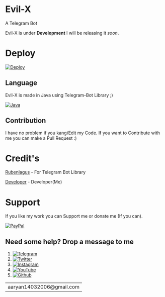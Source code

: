 # Evil-X
 A Telegram Bot 
 
 Evil-X is under **Development** I will be releasing it _soon_.
 
# Deploy
  [![Deploy](https://www.herokucdn.com/deploy/button.svg)](https://heroku.com/deploy?template=https://github.com/Hellboy-Aaryan/EvilX)

## Language
  Evil-X is made in Java using Telegram-Bot Library ;)
  
  [![Java](https://img.shields.io/badge/Java-ED8B00?style=for-the-badge&logo=java&logoColor=white)]()
  
## Contribution
 I have no problem if you kang/Edit my Code. If you want to Contribute with me you can make a Pull Request :)

# Credit's
  [Rubenlagus](https://github.com/rubenlagus/) - For Telegram Bot Library
  
  [Developer](https://github.com/Hellboy-Aaryan/) - Developer(Me)

# Support
If you like my work you can Support me or donate me (If you can).

[![PayPal](https://img.shields.io/badge/PayPal-00457C?style=for-the-badge&logo=paypal&logoColor=white])](https://paypal.me/surinderkumar1492?locale.x=en_GB)

## Need some help? Drop a message to me 
1) [![Telegram](https://img.shields.io/badge/Telegram-2CA5E0?style=for-the-badge&logo=telegram&logoColor=white)](https://t.me/Hellion_OP)
2) [![Twitter](https://img.shields.io/badge/Twitter-1DA1F2?style=for-the-badge&logo=twitter&logoColor=white)](https://twitter.com/Aaryan14032006)
3) [![Instagram](https://img.shields.io/badge/Instagram-E4405F?style=for-the-badge&logo=instagram&logoColor=white)](https://www.instagram.com/aaryan14032006/)
4) [![YouTube](https://img.shields.io/badge/YouTube-FF0000?style=for-the-badge&logo=youtube&logoColor=white)](https://www.youtube.com/channel/UC1lFgnNb6sDbahGxmHBT7jQ)
5) [![Github](https://img.shields.io/badge/GitHub-100000?style=for-the-badge&logo=github&logoColor=white)](https://github.com/Hellboy-Aaryan)
<table>
    <tr>
        <td>aaryan14032006@gmail.com</td>
    </tr>
</table>
